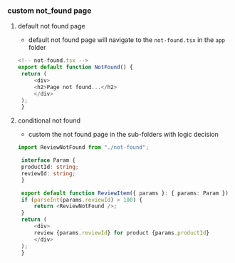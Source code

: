 ### custom not_found page
1. default not found page
   - default not found page will navigate to the `not-found.tsx` in the `app` folder
   ```typescript
   <!-- not-found.tsx -->
   export default function NotFound() {
    return (
        <div>
        <h2>Page not found...</h2>
        </div>
    );
    }

   ```

2. conditional not found
   - custom the not found page in the sub-folders with logic decision
   ```typescript
   import ReviewNotFound from "./not-found";

    interface Param {
    productId: string;
    reviewId: string;
    }

    export default function ReviewItem({ params }: { params: Param }) {
    if (parseInt(params.reviewId) > 100) {
        return <ReviewNotFound />;
    }
    return (
        <div>
        review {params.reviewId} for product {params.productId}
        </div>
    );
    }
   ```
